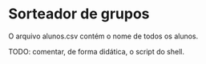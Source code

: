 # Sorteador de grupos

O arquivo alunos.csv contém o nome de todos os alunos.

TODO: comentar, de forma didática, o script do shell.
